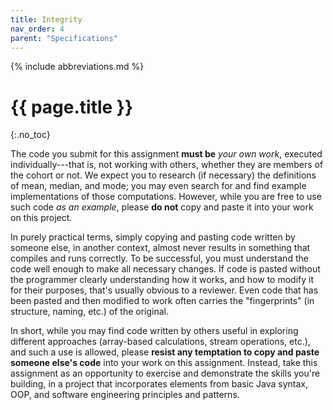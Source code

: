 ```yaml
---
title: Integrity
nav_order: 4
parent: "Specifications"
---
```


{% include abbreviations.md %}

# {{ page.title }}
{:.no_toc}

The code you submit for this assignment **must be** _your own work_, executed individually---that is, not working with others, whether they are members of the cohort or not. We expect you to research (if necessary) the definitions of mean, median, and mode; you may even search for and find example implementations of those computations. However, while you are free to use such code _as an example_, please **do not** copy and paste it into your work on this project.

In purely practical terms, simply copying and pasting code written by someone else, in another context, almost never results in something that compiles and runs correctly. To be successful, you must understand the code well enough to make all necessary changes. If code is pasted without the programmer clearly understanding how it works, and how to modify it for their purposes, that's usually obvious to a reviewer. Even code that has been pasted and then modified to work often carries the "fingerprints" (in structure, naming, etc.) of the original.

In short, while you may find code written by others useful in exploring different approaches (array-based calculations, stream operations, etc.), and such a use is allowed, please **resist any temptation to copy and paste someone else's code** into your work on this assignment. Instead, take this assignment as an opportunity to exercise and demonstrate the skills you're building, in a project that incorporates elements from basic Java syntax, OOP, and software engineering principles and patterns.